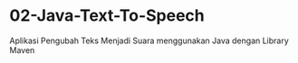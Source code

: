 # 02-Java-Text-To-Speech
Aplikasi Pengubah Teks Menjadi Suara menggunakan Java dengan Library Maven
